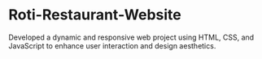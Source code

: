 # Roti-Restaurant-Website
Developed a dynamic and responsive web project using HTML, CSS, and JavaScript to enhance user interaction and design aesthetics.

